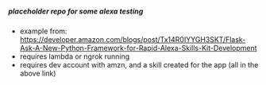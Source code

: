 ##### placeholder repo for some alexa testing
* example from: https://developer.amazon.com/blogs/post/Tx14R0IYYGH3SKT/Flask-Ask-A-New-Python-Framework-for-Rapid-Alexa-Skills-Kit-Development
* requires lambda or ngrok running
* requires dev account with amzn, and a skill created for the app (all in the above link)

